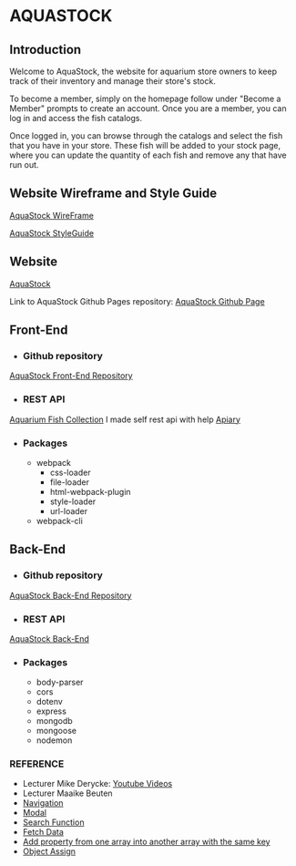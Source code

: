 # AQUASTOCK
## Introduction
Welcome to AquaStock, the website for aquarium store owners to keep track of their inventory and manage their store's stock.

To become a member, simply on the homepage follow under "Become a Member" prompts to create an account. Once you are a member, you can log in and access the fish catalogs.

Once logged in, you can browse through the catalogs and select the fish that you have in your store. These fish will be added to your stock page, where you can update the quantity of each fish and remove any that have run out.

## Website Wireframe and Style Guide

[AquaStock WireFrame](https://xd.adobe.com/view/474f1462-8dca-4489-b398-0531b5d38fdc-121c/screen/fdd993f1-6c57-4f46-af52-fe349bf9accd)

[AquaStock StyleGuide](https://drive.google.com/file/d/1XHvDIcnpsiEPAnksO-t3H6x8UCZUaCGC/view?usp=share_link)

## Website
[AquaStock](https://batuhanayazz.github.io/web2-aquastock/)

Link to AquaStock Github Pages repository: [AquaStock Github Page](https://github.com/batuhanayazz/web2-aquastock)

## Front-End
- ### Github repository
[AquaStock Front-End Repository](https://github.com/EHB-MCT/web-2-frontend-22-23-batuhanayazz)
- ### REST API
[Aquarium Fish Collection](https://aquariumfish.docs.apiary.io) I made self rest api with help [Apiary](https://apiary.io)

- ### Packages
    - webpack
      - css-loader
      - file-loader
      - html-webpack-plugin
      - style-loader
      - url-loader
    - webpack-cli

## Back-End
- ### Github repository
[AquaStock Back-End Repository](https://github.com/EHB-MCT/web-2-backend-22-23-batuhanayazz)
- ### REST API
[AquaStock Back-End](https://web-2-backend-22-23-batuhanayazz.onrender.com/info.html)

- ### Packages
  - body-parser
  - cors
  - dotenv
  - express
  - mongodb
  - mongoose
  - nodemon


### REFERENCE
- Lecturer Mike Derycke: [Youtube Videos](https://www.youtube.com/@MikeDerycke)
- Lecturer Maaike Beuten
- [Navigation](https://www.youtube.com/watch?v=puOJox9p_YE)
- [Modal](https://www.youtube.com/watch?v=MBaw_6cPmAw)
- [Search Function](https://www.youtube.com/watch?v=wxz5vJ1BWrc)
- [Fetch Data](https://www.youtube.com/watch?v=8JcCdp2Y4Q4)
- [Add property from one array into another array with the same key](https://stackoverflow.com/questions/52668966/add-property-from-one-array-into-another-array-with-the-same-key)
- [Object Assign](https://developer.mozilla.org/en-US/docs/Web/JavaScript/Reference/Global_Objects/Object/assign)
